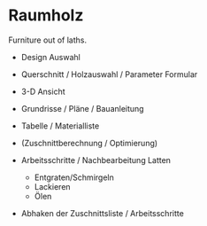 # Raumholz
Furniture out of laths.


* Design Auswahl
* Querschnitt / Holzauswahl / Parameter Formular
* 3-D Ansicht
* Grundrisse / Pläne / Bauanleitung
* Tabelle / Materialliste
* (Zuschnittberechnung / Optimierung)

* Arbeitsschritte / Nachbearbeitung Latten
  - Entgraten/Schmirgeln
  - Lackieren
  - Ölen

* Abhaken der Zuschnittsliste / Arbeitsschritte
